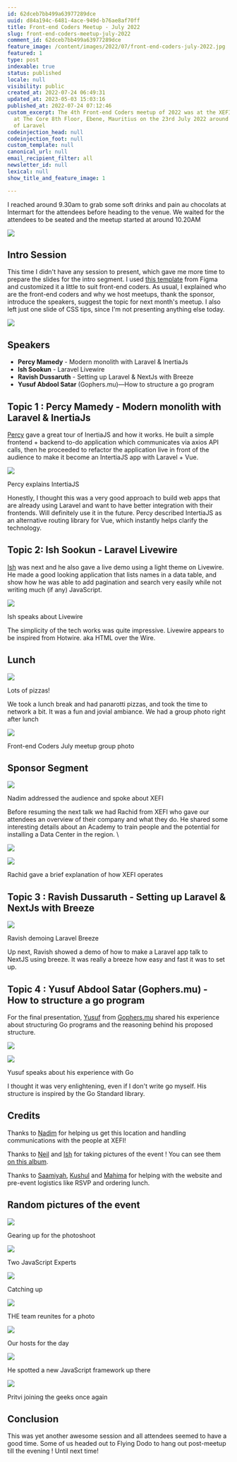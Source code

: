 ```yaml
---
id: 62dceb7bb499a63977289dce
uuid: d84a194c-6481-4ace-949d-b76ae8af70ff
title: Front-end Coders Meetup - July 2022
slug: front-end-coders-meetup-july-2022
comment_id: 62dceb7bb499a63977289dce
feature_image: /content/images/2022/07/front-end-coders-july-2022.jpg
featured: 1
type: post
indexable: true
status: published
locale: null
visibility: public
created_at: 2022-07-24 06:49:31
updated_at: 2023-05-03 15:03:16
published_at: 2022-07-24 07:12:46
custom_excerpt: The 4th Front-end Coders meetup of 2022 was at the XEFI situated
  at The Core 8th Floor, Ebene, Mauritius on the 23rd July 2022 around the topic
  of Laravel
codeinjection_head: null
codeinjection_foot: null
custom_template: null
canonical_url: null
email_recipient_filter: all
newsletter_id: null
lexical: null
show_title_and_feature_image: 1

---
```


I reached around 9.30am to grab some soft drinks and pain au chocolats at Intermart for the attendees before heading to the venue. We waited for the attendees to be seated and the meetup started at around 10.20AM

![](/content/images/2022/07/image-22.png)

## Intro Session

This time I didn't have any session to present, which gave me more time to prepare the slides for the intro segment. I used [this template](https://www.figma.com/community/file/837094269982519505) from Figma and customized it a little to suit front-end coders. As usual, I explained who are the front-end coders and why we host meetups, thank the sponsor, introduce the speakers, suggest the topic for next month's meetup. I also left just one slide of CSS tips, since I'm not presenting anything else today.

![](/content/images/2022/07/image-52.png)

## Speakers

*   **Percy Mamedy** - Modern monolith with Laravel & InertiaJs
*   **Ish Sookun** - Laravel Livewire
*   **Ravish Dussaruth** - Setting up Laravel & NextJs with Breeze
*   **Yusuf Abdool Satar** (Gophers.mu)—How to structure a go program

## Topic 1 : Percy Mamedy - Modern monolith with Laravel & InertiaJs

[Percy](https://twitter.com/PercyMamedy) gave a great tour of InertiaJS and how it works. He built a simple frontend + backend to-do application which communicates via axios API calls, then he proceeded to refactor the application live in front of the audience to make it become an IntertiaJS app with Laravel + Vue.

![](/content/images/2022/07/image-7.png)

Percy explains IntertiaJS

Honestly, I thought this was a very good approach to build web apps that are already using Laravel and want to have better integration with their frontends. Will definitely use it in the future. Percy described IntertiaJS as an alternative routing library for Vue, which instantly helps clarify the technology.

## Topic 2: **Ish Sookun** - Laravel Livewire

[Ish](https://twitter.com/IshSookun) was next and he also gave a live demo using a light theme on Livewire. He made a good looking application that lists names in a data table, and show how he was able to add pagination and search very easily while not writing much (if any) JavaScript.

![](/content/images/2022/07/image-31.png)

Ish speaks about Livewire

The simplicity of the tech works was quite impressive. Livewire appears to be inspired from Hotwire. aka HTML over the Wire.

## Lunch

![](/content/images/2022/07/image-5.png)

Lots of pizzas!

We took a lunch break and had panarotti pizzas, and took the time to network a bit. It was a fun and jovial ambiance. We had a group photo right after lunch

![](/content/images/2022/07/image-1.png)

Front-end Coders July meetup group photo

## Sponsor Segment  

![](/content/images/2022/07/image-30.png)

Nadim addressed the audience and spoke about XEFI

Before resuming the next talk we had Rachid from XEFI who gave our attendees an overview of their company and what they do. He shared some interesting details about an Academy to train people and the potential for installing a Data Center in the region. \\

![](/content/images/2022/07/image-33.png)

![](/content/images/2022/07/image-3.png)

Rachid gave a brief explanation of how XEFI operates

## Topic 3 : **Ravish Dussaruth** - Setting up Laravel & NextJs with Breeze

![](/content/images/2022/07/image-20.png)

Ravish demoing Laravel Breeze

Up next, Ravish showed a demo of how to make a Laravel app talk to NextJS using breeze. It was really a breeze how easy and fast it was to set up.

## Topic 4 : **Yusuf Abdool Satar** (Gophers.mu) - How to structure a go program

For the final presentation, [Yusuf](https://twitter.com/__fluxy__) from [Gophers.mu](https://gophers.mu/) shared his experience about structuring Go programs and the reasoning behind his proposed structure.

![](/content/images/2022/07/image-34.png)

![](/content/images/2022/07/image-18.png)

Yusuf speaks about his experience with Go

I thought it was very enlightening, even if I don't write go myself. His structure is inspired by the Go Standard library.

## Credits

Thanks to [Nadim](https://twitter.com/nadimattari) for helping us get this location and handling communications with the people at XEFI!

Thanks to [Neil](https://twitter.com/arwinneil) and [Ish](https://twitter.com/IshSookun) for taking pictures of the event ! You can see them [on this album](https://photos.app.goo.gl/J1Qpe6M4TBiEciq17).

Thanks to [Saamiyah](https://twitter.com/smearthelove), [Kushul](https://twitter.com/kushul_soomaree) and [Mahima](https://twitter.com/MahimaRamgolam) for helping with the website and pre-event logistics like RSVP and ordering lunch.

## Random pictures of the event

![](/content/images/2022/07/image-38.png)

Gearing up for the photoshoot

![](/content/images/2022/07/image-36.png)

Two JavaScript Experts

![](/content/images/2022/07/image-40.png)

Catching up

![](/content/images/2022/07/image-42.png)

THE team reunites for a photo

![](/content/images/2022/07/image-46.png)

Our hosts for the day

![](/content/images/2022/07/image-48.png)

He spotted a new JavaScript framework up there

![](/content/images/2022/07/image-50.png)

Pritvi joining the geeks once again

## Conclusion

This was yet another awesome session and all attendees seemed to have a good time. Some of us headed out to Flying Dodo to hang out post-meetup till the evening ! Until next time!